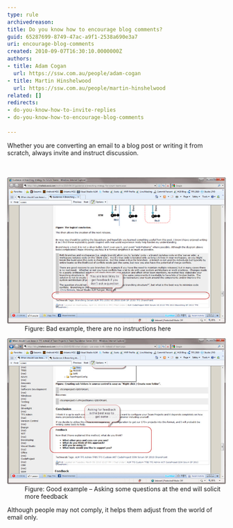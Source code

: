 ```yaml
---
type: rule
archivedreason: 
title: Do you know how to encourage blog comments?
guid: 65287699-8749-47ac-a9f1-2538a690e3a7
uri: encourage-blog-comments
created: 2010-09-07T16:30:10.0000000Z
authors:
- title: Adam Cogan
  url: https://ssw.com.au/people/adam-cogan
- title: Martin Hinshelwood
  url: https://ssw.com.au/people/martin-hinshelwood
related: []
redirects:
- do-you-know-how-to-invite-replies
- do-you-know-how-to-encourage-blog-comments

---
```



Whether​ you are converting an email to a blog post or writing it from scratch, always invite and instruct discussion. 
<br>
<br><excerpt class='endintro'></excerpt><br>
<dl class="badImage"><dt><img title="SNAGHTMLf1a9ab" alt="SNAGHTMLf1a9ab" src="RulesBloggingFeedbackBad.jpg" border="0" style="width:800px;" /></dt><dd>Figure: Bad example, there are no instructions here</dd></dl><dl class="goodImage"><dt><img title="SNAGHTMLef6f69" alt="SNAGHTMLef6f69" src="RulesBloggingFeedbackGood.jpg" border="0" style="width:800px;" /></dt><dd>Figure: Good example – Asking some questions at the end will solicit more feedback</dd></dl> 
<p>Although people may not comply, it helps them adjust from the world of email only.</p>


